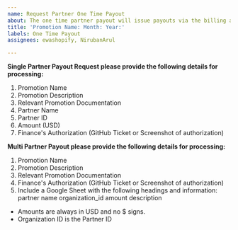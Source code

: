 ```yaml
---
name: Request Partner One Time Payout
about: The one time partner payout will issue payouts via the billing adjustment tool.
title: 'Promotion Name: Month: Year:'
labels: One Time Payout
assignees: ewashopify, NirubanArul

---
```


**Single Partner Payout Request please provide the following details for processing:**

1. Promotion Name
2. Promotion Description
3. Relevant Promotion Documentation
4. Partner Name
5. Partner ID
6. Amount (USD)
7. Finance's Authorization (GitHub Ticket or Screenshot of authorization)

**Multi Partner Payout please provide the following details for processing:**
1. Promotion Name
2. Promotion Description
3. Relevant Promotion Documentation
4. Finance's Authorization (GitHub Ticket or Screenshot of authorization)
5. Include a Google Sheet with the following headings and information: 
       partner name
       organization_id
       amount
       description
* Amounts are always in USD and no $ signs.
* Organization ID is the Partner ID
